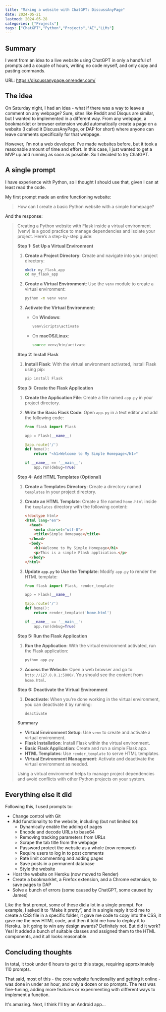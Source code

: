 ```yaml
---
title: "Making a website with ChatGPT: DiscussAnyPage"
date: 2024-05-21
lastmod: 2024-05-28
categories: ["Projects"]
tags: ["ChatGPT","Python","Projects","AI","LLMs"]
---
```

## Summary

I went from an idea to a live website using ChatGPT in only a handful of prompts and a couple of hours, writing no code myself, and only copy and pasting commands.

URL: https://discussanypage.onrender.com/

<!-- I’ve added a simple login to limit access. The username is “dapuser”, and the password is “chatgpt”. There's also a comment and new page hourly limit. -->

<!-- _NB This is different from the login required to add comments on the site._ -->

## The idea

On Saturday night, I had an idea - what if there was a way to leave a comment on any webpage? Sure, sites like Reddit and Disqus are similar, but I wanted to implemented in a different way. From any webpage, a bookmarklet or browser extension would automatically create a page on a website (I called it DiscussAnyPage, or DAP for short) where anyone can leave comments specifically for that webpage.

However, I’m not a web developer. I’ve made websites before, but it took a reasonable amount of time and effort. In this case, I just wanted to get a MVP up and running as soon as possible. So I decided to try ChatGPT.

## A single prompt

I have experience with Python, so I thought I should use that, given I can at least read the code.

My first prompt made an entire functioning website:

> How can I create a basic Python website with a simple homepage?
> 

And the response:

> Creating a Python website with Flask inside a virtual environment (venv) is a good practice to manage dependencies and isolate your project. Here’s a step-by-step guide:
> 
> **Step 1: Set Up a Virtual Environment**
> 
> 1. **Create a Project Directory**: Create and navigate into your project directory:
>    ```bash
>    mkdir my_flask_app
>    cd my_flask_app
>    ```
> 
> 2. **Create a Virtual Environment**: Use the `venv` module to create a virtual environment:
>    ```bash
>    python -m venv venv
>    ```
> 
> 3. **Activate the Virtual Environment**:
>    - On **Windows**:
>      ```bash
>      venv\Scripts\activate
>      ```
>    - On **macOS/Linux**:
>      ```bash
>      source venv/bin/activate
>      ```
> 
> **Step 2: Install Flask**
> 
> 1. **Install Flask**: With the virtual environment activated, install Flask using pip:
>    ```bash
>    pip install Flask
>    ```
> 
> **Step 3: Create the Flask Application**
> 
> 1. **Create the Application File**: Create a file named `app.py` in your project directory.
> 
> 2. **Write the Basic Flask Code**: Open `app.py` in a text editor and add the following code:
> 
>    ```python
>    from flask import Flask
> 
>    app = Flask(__name__)
> 
>    @app.route('/')
>    def home():
>        return "<h1>Welcome to My Simple Homepage</h1>"
> 
>    if __name__ == '__main__':
>        app.run(debug=True)
>    ```
> 
> **Step 4: Add HTML Templates (Optional)**
> 
> 1. **Create a Templates Directory**: Create a directory named `templates` in your project directory.
> 
> 2. **Create an HTML Template**: Create a file named `home.html` inside the `templates` directory with the following content:
> 
>    ```html
>    <!doctype html>
>    <html lang="en">
>      <head>
>        <meta charset="utf-8">
>        <title>Simple Homepage</title>
>      </head>
>      <body>
>        <h1>Welcome to My Simple Homepage</h1>
>        <p>This is a simple Flask application.</p>
>      </body>
>    </html>
>    ```
> 
> 3. **Update `app.py` to Use the Template**: Modify `app.py` to render the HTML template:
> 
>    ```python
>    from flask import Flask, render_template
> 
>    app = Flask(__name__)
> 
>    @app.route('/')
>    def home():
>        return render_template('home.html')
> 
>    if __name__ == '__main__':
>        app.run(debug=True)
>    ```
> 
> **Step 5: Run the Flask Application**
> 
> 1. **Run the Application**: With the virtual environment activated, run the Flask application:
>    ```bash
>    python app.py
>    ```
> 
> 2. **Access the Website**: Open a web browser and go to `http://127.0.0.1:5000/`. You should see the content from `home.html`.
> 
> **Step 6: Deactivate the Virtual Environment**
> 
> 1. **Deactivate**: When you’re done working in the virtual environment, you can deactivate it by running:
>    ```bash
>    deactivate
>    ```
> 
> **Summary**
> 
> - **Virtual Environment Setup**: Use `venv` to create and activate a virtual environment.
> - **Flask Installation**: Install Flask within the virtual environment.
> - **Basic Flask Application**: Create and run a simple Flask app.
> - **HTML Templates**: Use `render_template` to serve HTML templates.
> - **Virtual Environment Management**: Activate and deactivate the virtual environment as needed.
> 
> Using a virtual environment helps to manage project dependencies and avoid conflicts with other Python projects on your system.
> 

## Everything else it did

Following this, I used prompts to:

- Change control with Git
- Add functionality to the website, including (but not limited to):
    - Dynamically enable the adding of pages
    - Encode and decode URLs to base64
    - Removing tracking parameters from URLs
    - Scrape the tab title from the webpage
    - Password protect the website as a whole (now removed)
    - Require users to log in to post comments
    - Rate limit commenting and adding pages
    - Save posts in a permanent database
    - Style the website
- Host the website on Heroku (now moved to Render)
- Create a bookmarklet, a Firefox extension, and a Chrome extension, to save pages to DAP
- Solve a bunch of errors (some caused by ChatGPT, some caused by James)

Like the first prompt, some of these did a lot in a single prompt. For example, I asked it to “Make it pretty”, and in a single reply it told me to create a CSS file in a specific folder, it gave me code to copy into the CSS, it gave me the new HTML code, and then it told me how to deploy it to Heroku. Is it going to win any design awards? Definitely not. But did it work? Yes! It added a bunch of suitable classes and assigned them to the HTML components, and it all looks reasonable.

## Concluding thoughts

In total, it took under 6 hours to get to this stage, requiring approximately 110 prompts.

That said, most of this - the core website functionality and getting it online - was done in under an hour, and only a dozen or so prompts. The rest was fine-tuning, adding more features or experimenting with different ways to implement a function.

It's amazing. Next, I think I'll try an Android app...